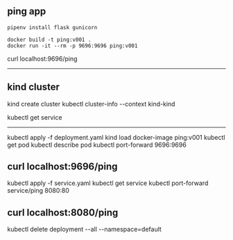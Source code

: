 ## ping app
```
pipenv install flask gunicorn

docker build -t ping:v001 .
docker run -it --rm -p 9696:9696 ping:v001
```
curl localhost:9696/ping

----------------
## kind cluster

kind create cluster
kubectl cluster-info --context kind-kind

kubectl get service

----

kubectl apply -f deployment.yaml
kind load docker-image ping:v001
kubectl get pod
kubectl describe pod <pod-name>
kubectl port-forward <pod-name> 9696:9696

curl localhost:9696/ping
----

kubectl apply -f service.yaml
kubectl get service
kubectl port-forward service/ping 8080:80

curl localhost:8080/ping
----

kubectl delete deployment --all --namespace=default
